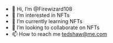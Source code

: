 - 👋 Hi, I’m @Firewizard108
- 👀 I’m interested in NFTs
- 🌱 I’m currently learning NFTs
- 💞️ I’m looking to collaborate on NFTs
- 📫 How to reach me tedshaw@me.com

<!---
Firewizard108/Firewizard108 is a ✨ special ✨ repository because its `README.md` (this file) appears on your GitHub profile.
You can click the Preview link to take a look at your changes.
--->
